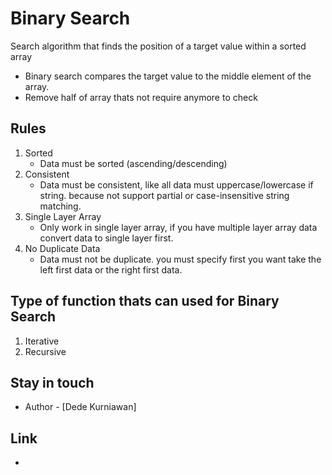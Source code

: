 # Binary Search
Search algorithm that finds the position of a target value within a sorted array
- Binary search compares the target value to the middle element of the array.
- Remove half of array thats not require anymore to check

## Rules

1. Sorted
    - Data must be sorted (ascending/descending)
2. Consistent
    - Data must be consistent, like all data must uppercase/lowercase if string. because not support partial or case-insensitive string matching.
3. Single Layer Array
    - Only work in single layer array, if you have multiple layer array data convert data to single layer first.
4. No Duplicate Data
    - Data must not be duplicate. you must specify first you want take the left first data or the right first data.

## Type of function thats can used for Binary Search

1. Iterative
2. Recursive

## Stay in touch

- Author - [Dede Kurniawan]

## Link

- 